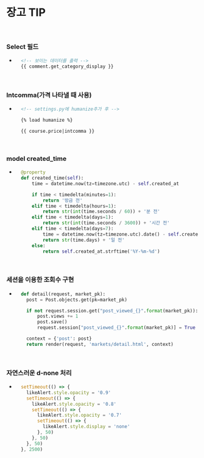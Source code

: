 # 장고 TIP

<br/>

### Select 필드
- ```html
    <!-- 보이는 데이터를 출력 -->
    {{ comment.get_category_display }}
  ```

<br/>

### Intcomma(가격 나타낼 때 사용)
- ```html
    <!-- settings.py에 humanize추가 후 -->

    {% load humanize %}

    {{ course.price|intcomma }}
  ```

<br/>

### model created_time
- ```python
    @property
    def created_time(self):
        time = datetime.now(tz=timezone.utc) - self.created_at

        if time < timedelta(minutes=1):
            return '방금 전'
        elif time < timedelta(hours=1):
            return str(int(time.seconds / 60)) + '분 전'
        elif time < timedelta(days=1):
            return str(int(time.seconds / 3600)) + '시간 전'
        elif time < timedelta(days=7):
            time = datetime.now(tz=timezone.utc).date() - self.created_at.date()
            return str(time.days) + '일 전'
        else:
            return self.created_at.strftime('%Y-%m-%d')
  ```

<br/>

### 세션을 이용한 조회수 구현
- ```python
    def detail(request, market_pk):
      post = Post.objects.get(pk=market_pk)

      if not request.session.get("post_viewed_{}".format(market_pk)):
          post.views += 1
          post.save()
          request.session["post_viewed_{}".format(market_pk)] = True

      context = {'post': post}
      return render(request, 'markets/detail.html', context)
  ```

<br/>

### 자연스러운 d-none 처리
- ```javascript
    setTimeout(() => {
      likeAlert.style.opacity = '0.9'
      setTimeout(() => {
        likeAlert.style.opacity = '0.8'
        setTimeout(() => {
          likeAlert.style.opacity = '0.7'
          setTimeout(() => {
            likeAlert.style.display = 'none'
          }, 50)
        }, 50)
      }, 50)
    }, 2500)
  ```
